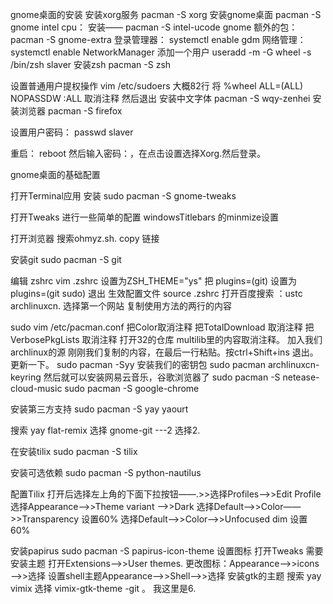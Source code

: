 gnome桌面的安装
安装xorg服务
pacman -S xorg
安装gnome桌面
pacman -S gnome
intel cpu：
安装—— pacman -S intel-ucode
gnome 额外的包：
pacman -S gnome-extra
登录管理器：
systemctl enable gdm
网络管理：
systemctl enable NetworkManager
添加一个用户
useradd -m -G wheel -s /bin/zsh slaver
安装zsh
pacman -S zsh

设置普通用户提权操作
vim /etc/sudoers
大概82行
将 %wheel ALL=(ALL) NOPASSDW :ALL 取消注释
然后退出
安装中文字体
pacman -S wqy-zenhei
安装浏览器
pacman -S firefox

设置用户密码：
passwd slaver

重启：
reboot
然后输入密码：，在点击设置选择Xorg.然后登录。

gnome桌面的基础配置

打开Terminal应用
安装 
sudo pacman -S gnome-tweaks

打开Tweaks 进行一些简单的配置
windowsTitlebars 的minmize设置

打开浏览器 搜索ohmyz.sh.
copy 链接

安装git
sudo pacman -S git

编辑 zshrc
vim .zshrc
设置为ZSH_THEME="ys"
把 plugins=(git) 设置为 plugins=(git  sudo) 
退出
生效配置文件
source .zshrc
打开百度搜索 ：ustc archlinuxcn.
选择第一个网站
复制使用方法的两行的内容

sudo vim /etc/pacman.conf
把Color取消注释
把TotalDownload 取消注释
把VerbosePkgLists 取消注释
打开32的仓库
multilib里的内容取消注释。
加入我们archlinux的源
刚刚我们复制的内容，在最后一行粘贴。按ctrl+Shift+ins
退出。
更新一下。
sudo pacman -Syy
安装我们的密钥包
sudo pacman archlinuxcn-keyring
然后就可以安装网易云音乐，谷歌浏览器了
sudo pacman -S netease-cloud-music
sudo pacman -S google-chrome

安装第三方支持
sudo pacman -S yay yaourt

搜索 yay flat-remix
选择 gnome-git ---2
选择2.

在安装tilix
sudo pacman -S tilix

安装可选依赖
sudo pacman -S python-nautilus

配置Tilix
打开后选择左上角的下面下拉按钮——.>>选择Profiles——>>Edit Profile
选择Appearance——>>Theme variant ——>>Dark
选择Default——>>Color——>>Transparency  设置60%
选择Default——>>Color——>>Unfocused dim 设置60%

安装papirus
sudo pacman -S papirus-icon-theme
设置图标
打开Tweaks
需要安装主题
打开Extensions——>>User themes.
更改图标：Appearance——>>icons——>>选择
设置shell主题Appearance——>>Shell——>>选择
安装gtk的主题
搜索 yay vimix 
选择 vimix-gtk-theme -git 。
我这里是6.
